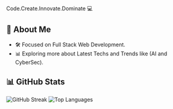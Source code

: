 Code.Create.Innovate.Dominate 💻

## 🚀 About Me
- 🛠️ Focused on Full Stack Web Development.
- 📊 Exploring more about Latest Techs and Trends like (AI and CyberSec).

## 📊 GitHub Stats
![GitHub Streak](https://github-readme-stats.vercel.app/api?username=Sajjal-Malik&show_icons=true&theme=dark)
![Top Languages](https://github-readme-stats.vercel.app/api/top-langs/?username=Sajjal-Malik&layout=compact)
